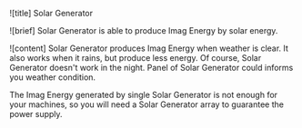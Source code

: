 ![title]
Solar Generator
 
![brief]
Solar Generator is able to produce Imag Energy by solar energy.
 
![content]
Solar Generator produces Imag Energy when weather is clear. It also works when it rains, but produce less energy. Of course, Solar Generator doesn't work in the night. Panel of Solar Generator could informs you weather condition.

The Imag Energy generated by single Solar Generator is not enough for your machines, so you will need a Solar Generator array to guarantee the power supply.

